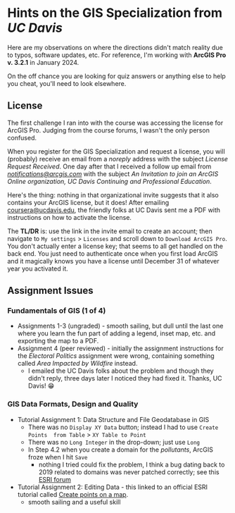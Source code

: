 # Hints on the **GIS Specialization** from *UC Davis*

Here are my observations on where the directions didn't match reality due to
typos, software updates, etc. For reference, I'm working with **ArcGIS Pro v. 
3.2.1** in January 2024.

On the off chance you are looking for quiz answers or anything else to help you
cheat, you'll need to look elsewhere.

## License

The first challenge I ran into with the course was accessing the license for
ArcGIS Pro. Judging from the course forums, I wasn't the only person confused.

When you register for the GIS Specialization and request a license, you will
(probably) receive an email from a *noreply* address with the subject *License 
Request Received*. One day after that I received a follow up email from 
*notifications@arcgis.com* with the subject *An Invitation to join an ArcGIS 
Online organization, UC Davis Continuing and Professional Education*.

Here's the thing: nothing in that organizational invite suggests that it also 
contains your ArcGIS license, but it does! After emailing 
[coursera@ucdavis.edu](mailto:coursera@ucdavis.edu), the friendly folks at UC 
Davis sent me a PDF with instructions on how to activate the license.

The **TL/DR** is: use the link in the invite email to create an account; then 
navigate to `My settings` > `Licenses` and scroll down to `Download ArcGIS Pro`.
You don't actually enter a license key; that seems to all get handled on the 
back end. You just need to authenticate once when you first load ArcGIS and it 
magically knows you have a license until December 31 of whatever year you 
activated it.
 

## Assignment Issues

### Fundamentals of GIS (1 of 4)
* Assignments 1-3 (ungraded) - smooth sailing, but dull until the last one where 
you learn the fun part of adding a legend, inset map, etc. and exporting the map 
to a PDF.
* Assignment 4 (peer reviewed) - initially the assignment instructions for the 
*Electoral Politics* assignment were wrong, containing something called *Area 
Impacted by Wildfire* instead. 
    - I emailed the UC Davis folks about the problem and though they didn't
reply, three days later I noticed they had fixed it. Thanks, UC Davis! :grin:

### GIS Data Formats, Design and Quality
* Tutorial Assignment 1: Data Structure and File Geodatabase in GIS
    - There was no `Display XY Data` button; instead I had to use `Create Points 
from Table` > `XY Table to Point`
    - There was no `Long Integer` in the drop-down; just use `Long`
    - In Step 4.2 when you create a domain for the *pollutants*, ArcGIS froze 
when I hit `Save`
        * nothing I tried could fix the problem, I think a bug dating back to 
2019 related to domains was never patched correctly; see this [ESRI forum](https://community.esri.com/t5/arcgis-pro-questions/why-does-arcgis-pro-crash-when-setting-domain/td-p/553854) 
* Tutorial Assignment 2: Editing Data - this linked to an official ESRI tutorial
called [Create points on a map](https://pro.arcgis.com/en/pro-app/latest/get-started/create-points-on-a-map.htm).
    - smooth sailing and a useful skill
